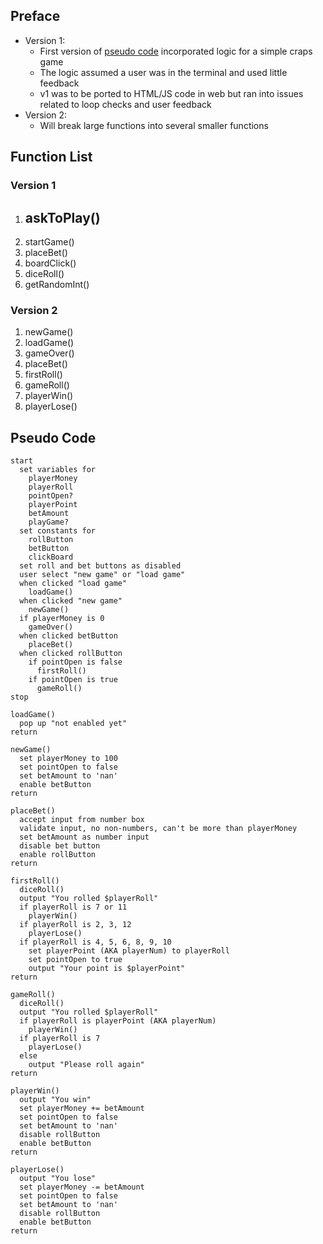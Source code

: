 ## Preface

- Version 1:
    - First version of [pseudo code](craps_game_pseudo_v1.md) incorporated logic for a simple craps game
    - The logic assumed a user was in the terminal and used little feedback
    - v1 was to be ported to HTML/JS code in web but ran into issues related to loop checks and user feedback
- Version 2:
    - Will break large functions into several smaller functions

## Function List

### Version 1

1. askToPlay()
    - 
1. startGame()
1. placeBet()
1. boardClick()
1. diceRoll()
1. getRandomInt()

### Version 2

1. newGame()
1. loadGame()
1. gameOver()
1. placeBet()
1. firstRoll()
1. gameRoll()
1. playerWin()
1. playerLose()

## Pseudo Code

```
start
  set variables for
    playerMoney
    playerRoll
    pointOpen?
    playerPoint
    betAmount
    playGame?
  set constants for
    rollButton
    betButton
    clickBoard
  set roll and bet buttons as disabled
  user select "new game" or "load game"
  when clicked "load game"
    loadGame()
  when clicked "new game"
    newGame()
  if playerMoney is 0
    gameOver()
  when clicked betButton
    placeBet()
  when clicked rollButton
    if pointOpen is false
      firstRoll()
    if pointOpen is true
      gameRoll()
stop

loadGame()
  pop up "not enabled yet"
return

newGame()
  set playerMoney to 100
  set pointOpen to false
  set betAmount to 'nan'
  enable betButton
return

placeBet()
  accept input from number box 
  validate input, no non-numbers, can't be more than playerMoney
  set betAmount as number input
  disable bet button
  enable rollButton
return

firstRoll()
  diceRoll()
  output "You rolled $playerRoll"
  if playerRoll is 7 or 11
    playerWin()
  if playerRoll is 2, 3, 12
    playerLose()
  if playerRoll is 4, 5, 6, 8, 9, 10
    set playerPoint (AKA playerNum) to playerRoll
    set pointOpen to true
    output "Your point is $playerPoint"
return

gameRoll()
  diceRoll()
  output "You rolled $playerRoll"
  if playerRoll is playerPoint (AKA playerNum)
    playerWin()
  if playerRoll is 7
    playerLose()
  else
    output "Please roll again"
return

playerWin()
  output "You win"
  set playerMoney += betAmount
  set pointOpen to false
  set betAmount to 'nan'
  disable rollButton
  enable betButton
return

playerLose()
  output "You lose"
  set playerMoney -= betAmount
  set pointOpen to false
  set betAmount to 'nan'
  disable rollButton
  enable betButton
return
```
